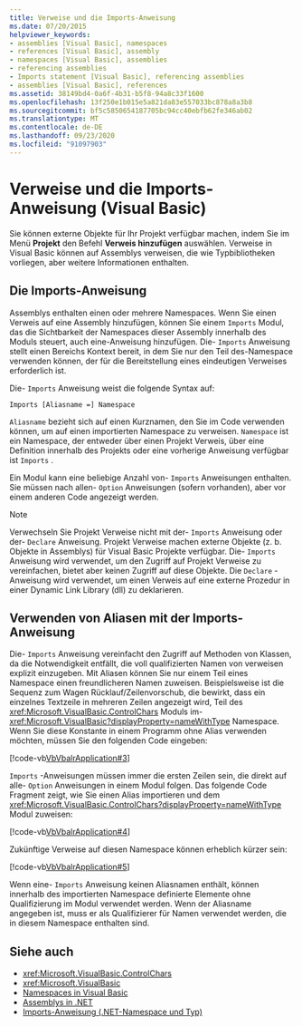 ```yaml
---
title: Verweise und die Imports-Anweisung
ms.date: 07/20/2015
helpviewer_keywords:
- assemblies [Visual Basic], namespaces
- references [Visual Basic], assembly
- namespaces [Visual Basic], assemblies
- referencing assemblies
- Imports statement [Visual Basic], referencing assemblies
- assemblies [Visual Basic], references
ms.assetid: 38149bd4-0a6f-4b31-b5f8-94a8c33f1600
ms.openlocfilehash: 13f250e1b015e5a821da83e557033bc878a8a3b8
ms.sourcegitcommit: bf5c5850654187705bc94cc40ebfb62fe346ab02
ms.translationtype: MT
ms.contentlocale: de-DE
ms.lasthandoff: 09/23/2020
ms.locfileid: "91097903"
---
```

# <a name="references-and-the-imports-statement-visual-basic"></a>Verweise und die Imports-Anweisung (Visual Basic)

Sie können externe Objekte für Ihr Projekt verfügbar machen, indem Sie im Menü **Projekt** den Befehl **Verweis hinzufügen** auswählen. Verweise in Visual Basic können auf Assemblys verweisen, die wie Typbibliotheken vorliegen, aber weitere Informationen enthalten.  
  
## <a name="the-imports-statement"></a>Die Imports-Anweisung  

 Assemblys enthalten einen oder mehrere Namespaces. Wenn Sie einen Verweis auf eine Assembly hinzufügen, können Sie einem `Imports` Modul, das die Sichtbarkeit der Namespaces dieser Assembly innerhalb des Moduls steuert, auch eine-Anweisung hinzufügen. Die- `Imports` Anweisung stellt einen Bereichs Kontext bereit, in dem Sie nur den Teil des-Namespace verwenden können, der für die Bereitstellung eines eindeutigen Verweises erforderlich ist.  
  
 Die- `Imports` Anweisung weist die folgende Syntax auf:  
  
 `Imports [Aliasname =] Namespace`  
  
 `Aliasname` bezieht sich auf einen Kurznamen, den Sie im Code verwenden können, um auf einen importierten Namespace zu verweisen. `Namespace` ist ein Namespace, der entweder über einen Projekt Verweis, über eine Definition innerhalb des Projekts oder eine vorherige Anweisung verfügbar ist `Imports` .  
  
 Ein Modul kann eine beliebige Anzahl von- `Imports` Anweisungen enthalten. Sie müssen nach allen- `Option` Anweisungen (sofern vorhanden), aber vor einem anderen Code angezeigt werden.  
  
> [!NOTE]
> Verwechseln Sie Projekt Verweise nicht mit der- `Imports` Anweisung oder der- `Declare` Anweisung. Projekt Verweise machen externe Objekte (z. b. Objekte in Assemblys) für Visual Basic Projekte verfügbar. Die- `Imports` Anweisung wird verwendet, um den Zugriff auf Projekt Verweise zu vereinfachen, bietet aber keinen Zugriff auf diese Objekte. Die `Declare` -Anweisung wird verwendet, um einen Verweis auf eine externe Prozedur in einer Dynamic Link Library (dll) zu deklarieren.  
  
## <a name="using-aliases-with-the-imports-statement"></a>Verwenden von Aliasen mit der Imports-Anweisung  

 Die- `Imports` Anweisung vereinfacht den Zugriff auf Methoden von Klassen, da die Notwendigkeit entfällt, die voll qualifizierten Namen von verweisen explizit einzugeben. Mit Aliasen können Sie nur einem Teil eines Namespace einen freundlicheren Namen zuweisen. Beispielsweise ist die Sequenz zum Wagen Rücklauf/Zeilenvorschub, die bewirkt, dass ein einzelnes Textzeile in mehreren Zeilen angezeigt wird, Teil des <xref:Microsoft.VisualBasic.ControlChars> Moduls im- <xref:Microsoft.VisualBasic?displayProperty=nameWithType> Namespace. Wenn Sie diese Konstante in einem Programm ohne Alias verwenden möchten, müssen Sie den folgenden Code eingeben:  
  
 [!code-vb[VbVbalrApplication#3](~/samples/snippets/visualbasic/VS_Snippets_VBCSharp/VbVbalrApplication/VB/Class1.vb#3)]  
  
 `Imports` -Anweisungen müssen immer die ersten Zeilen sein, die direkt auf alle- `Option` Anweisungen in einem Modul folgen. Das folgende Code Fragment zeigt, wie Sie einen Alias importieren und dem <xref:Microsoft.VisualBasic.ControlChars?displayProperty=nameWithType> Modul zuweisen:  
  
 [!code-vb[VbVbalrApplication#4](~/samples/snippets/visualbasic/VS_Snippets_VBCSharp/VbVbalrApplication/VB/Class1.vb#4)]  
  
 Zukünftige Verweise auf diesen Namespace können erheblich kürzer sein:  
  
 [!code-vb[VbVbalrApplication#5](~/samples/snippets/visualbasic/VS_Snippets_VBCSharp/VbVbalrApplication/VB/Class1.vb#5)]  
  
 Wenn eine- `Imports` Anweisung keinen Aliasnamen enthält, können innerhalb des importierten Namespace definierte Elemente ohne Qualifizierung im Modul verwendet werden. Wenn der Aliasname angegeben ist, muss er als Qualifizierer für Namen verwendet werden, die in diesem Namespace enthalten sind.  
  
## <a name="see-also"></a>Siehe auch

- <xref:Microsoft.VisualBasic.ControlChars>
- <xref:Microsoft.VisualBasic>
- [Namespaces in Visual Basic](namespaces.md)
- [Assemblys in .NET](../../../standard/assembly/index.md)
- [Imports-Anweisung (.NET-Namespace und Typ)](../../language-reference/statements/imports-statement-net-namespace-and-type.md)
